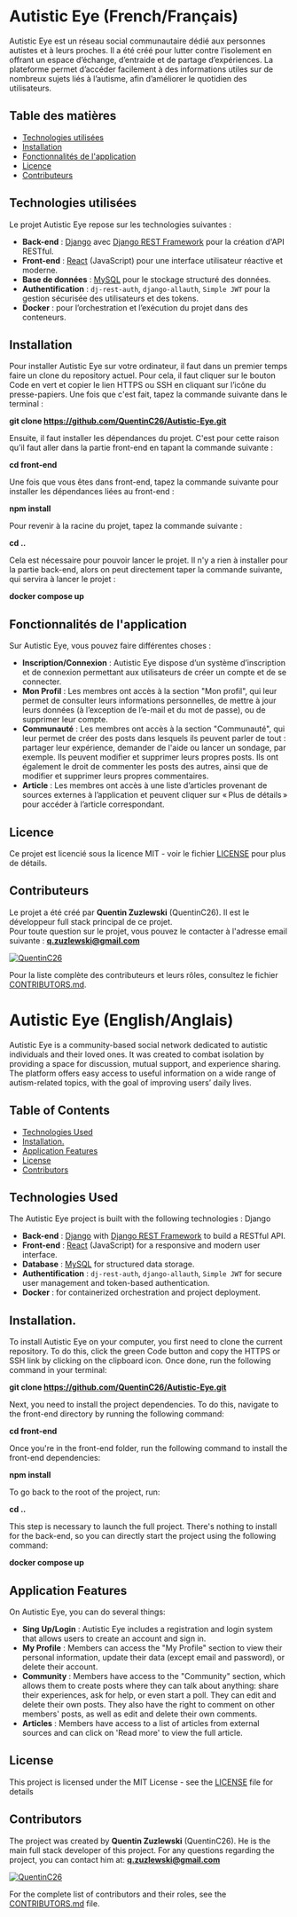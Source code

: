 # Autistic Eye (French/Français)

Autistic Eye est un réseau social communautaire dédié aux personnes autistes et à leurs proches. Il a été créé pour lutter contre l’isolement en offrant un espace d’échange, d’entraide et de partage d’expériences. La plateforme permet d’accéder facilement à des informations utiles sur de nombreux sujets liés à l’autisme, afin d’améliorer le quotidien des utilisateurs.

## Table des matières

- [Technologies utilisées](#technologiesutiliséés)
- [Installation](#installation)
- [Fonctionnalités de l'application](#fonctionnalitésdel'application)
- [Licence](#licence)
- [Contributeurs](#contributeurs)

## Technologies utilisées

Le projet Autistic Eye repose sur les technologies suivantes :

- **Back-end** : [Django](https://www.djangoproject.com/) avec [Django REST Framework](https://www.django-rest-framework.org/) pour la création d'API RESTful.
- **Front-end** : [React](https://reactjs.org/) (JavaScript) pour une interface utilisateur réactive et moderne.
- **Base de données** : [MySQL](https://www.mysql.com/) pour le stockage structuré des données.
- **Authentification** : `dj-rest-auth`, `django-allauth`, `Simple JWT` pour la gestion sécurisée des utilisateurs et des tokens.
- **Docker** : pour l’orchestration et l’exécution du projet dans des conteneurs.

## Installation

Pour installer Autistic Eye sur votre ordinateur, il faut dans un premier temps faire un clone du repository actuel. Pour cela, il faut cliquer sur le bouton Code en vert et copier le lien HTTPS ou SSH en cliquant sur l’icône du presse-papiers. Une fois que c'est fait, tapez la commande suivante dans le terminal :

**git clone https://github.com/QuentinC26/Autistic-Eye.git**

Ensuite, il faut installer les dépendances du projet. C'est pour cette raison qu’il faut aller dans la partie front-end en tapant la commande suivante :

**cd front-end**

Une fois que vous êtes dans front-end, tapez la commande suivante pour installer les dépendances liées au front-end :

**npm install**

Pour revenir à la racine du projet, tapez la commande suivante :

**cd ..**

Cela est nécessaire pour pouvoir lancer le projet. Il n'y a rien à installer pour la partie back-end, alors on peut directement taper la commande suivante, qui servira à lancer le projet :

**docker compose up**

## Fonctionnalités de l'application

Sur Autistic Eye, vous pouvez faire différentes choses :

- **Inscription/Connexion** : Autistic Eye dispose d’un système d’inscription et de connexion permettant aux utilisateurs de créer un compte et de se connecter.
- **Mon Profil** : Les membres ont accès à la section "Mon profil", qui leur permet de consulter leurs informations personnelles, de mettre à jour leurs données (à l’exception de l’e-mail et du mot de passe), ou de supprimer leur compte.
- **Communauté** : Les membres ont accès à la section "Communauté", qui leur permet de créer des posts dans lesquels ils peuvent parler de tout : partager leur expérience, demander de l'aide ou lancer un sondage, par exemple. Ils peuvent modifier et supprimer leurs propres posts. Ils ont également le droit de commenter les posts des autres, ainsi que de modifier et supprimer leurs propres commentaires.
- **Article** : Les membres ont accès à une liste d’articles provenant de sources externes à l’application et peuvent cliquer sur « Plus de détails » pour accéder à l’article correspondant.

## Licence

Ce projet est licencié sous la licence MIT - voir le fichier [LICENSE](LICENSE) pour plus de détails.

## Contributeurs

Le projet a été créé par **Quentin Zuzlewski** (QuentinC26). Il est le développeur full stack principal de ce projet.  
Pour toute question sur le projet, vous pouvez le contacter à l'adresse email suivante : **q.zuzlewski@gmail.com**

[![QuentinC26](https://github.com/QuentinC26.png?size=20)](https://github.com/QuentinC26)

Pour la liste complète des contributeurs et leurs rôles, consultez le fichier [CONTRIBUTORS.md](CONTRIBUTORS.md).

# Autistic Eye (English/Anglais)

Autistic Eye is a community-based social network dedicated to autistic individuals and their loved ones. It was created to combat isolation by providing a space for discussion, mutual support, and experience sharing. The platform offers easy access to useful information on a wide range of autism-related topics, with the goal of improving users’ daily lives.

## Table of Contents

- [Technologies Used](#technologiesused)
- [Installation.](#installation.)
- [Application Features](#applicationfeatures)
- [License](#license)
- [Contributors](#contributors)

## Technologies Used

The Autistic Eye project is built with the following technologies :
Django

- **Back-end** : [Django](https://www.djangoproject.com/) with [Django REST Framework](https://www.django-rest-framework.org/) to build a RESTful API.
- **Front-end** : [React](https://reactjs.org/) (JavaScript) for a responsive and modern user interface.
- **Database** : [MySQL](https://www.mysql.com/) for structured data storage.
- **Authentification** : `dj-rest-auth`, `django-allauth`, `Simple JWT` for secure user management and token-based authentication.
- **Docker** : for containerized orchestration and project deployment.

## Installation.

To install Autistic Eye on your computer, you first need to clone the current repository. To do this, click the green Code button and copy the HTTPS or SSH link by clicking on the clipboard icon. Once done, run the following command in your terminal:

**git clone https://github.com/QuentinC26/Autistic-Eye.git**

Next, you need to install the project dependencies. To do this, navigate to the front-end directory by running the following command:

**cd front-end**

Once you're in the front-end folder, run the following command to install the front-end dependencies:

**npm install**

To go back to the root of the project, run:

**cd ..**

This step is necessary to launch the full project. There's nothing to install for the back-end, so you can directly start the project using the following command:

**docker compose up**

## Application Features

On Autistic Eye, you can do several things:

- **Sing Up/Login** : Autistic Eye includes a registration and login system that allows users to create an account and sign in.
- **My Profile** : Members can access the "My Profile" section to view their personal information, update their data (except email and password), or delete their account.
- **Community** : Members have access to the "Community" section, which allows them to create posts where they can talk about anything: share their experiences, ask for help, or even start a poll. They can edit and delete their own posts. They also have the right to comment on other members' posts, as well as edit and delete their own comments.
- **Articles** : Members have access to a list of articles from external sources and can click on 'Read more' to view the full article.

## License

This project is licensed under the MIT License - see the [LICENSE](LICENSE) file for details

## Contributors

The project was created by **Quentin Zuzlewski** (QuentinC26). He is the main full stack developer of this project. For any questions regarding the project, you can contact him at: **q.zuzlewski@gmail.com**

[![QuentinC26](https://github.com/QuentinC26.png?size=20)](https://github.com/QuentinC26)

For the complete list of contributors and their roles, see the [CONTRIBUTORS.md](CONTRIBUTORS.md) file.
